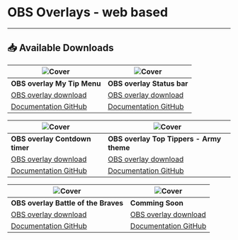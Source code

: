 # OBS Overlays - web based 

***

## :inbox_tray: Available Downloads



![Cover](https://raw.githubusercontent.com/cssmfc/obs/master/assets/obs_mytipmenu01_thumb.jpg) | ![Cover](https://raw.githubusercontent.com/cssmfc/obs/master/assets/obs_statusbar01_thumb.jpg)
------------ | -------------
**OBS overlay My Tip Menu** | **OBS overlay Status bar**
[OBS overlay download](https://github.com/cssmfc/obs/releases/tag/v1.0.MTM) | [OBS overlay download](https://github.com/cssmfc/obs/releases/tag/v1.0.Bar)
[Documentation GitHub](https://github.com/cssmfc/obs/tree/master/obs_overlays/obs_my_tipmenu) | [Documentation GitHub](https://github.com/cssmfc/obs/tree/master/obs_overlays/obs_overlay_bars)



![Cover](https://raw.githubusercontent.com/cssmfc/obs/master/assets/obs_timer01_thumb.jpg) | ![Cover](https://raw.githubusercontent.com/cssmfc/obs/master/assets/obs_army01_thumb.jpg)
------------ | -------------
**OBS overlay Contdown timer** | **OBS overlay Top Tippers - Army theme**
[OBS overlay download](https://github.com/cssmfc/obs/releases/tag/v1.0) | [OBS overlay download](https://github.com/cssmfc/obs/releases/tag/v1.0.Army)
[Documentation GitHub](https://github.com/cssmfc/obs/tree/master/obs_overlays/obs_overlay_coundown) | [Documentation GitHub](https://github.com/cssmfc/obs/tree/master/obs_overlays/obs_overlay_topTippers)




![Cover](https://raw.githubusercontent.com/cssmfc/obs/master/assets/obs_battle01_thumb.jpg) | ![Cover](https://raw.githubusercontent.com/cssmfc/obs/master/assets/obs_army01_thumb.jpg)
------------ | -------------
**OBS overlay Battle of the Braves** | **Comming Soon**
[OBS overlay download](https://github.com/cssmfc/obs/releases/tag/v1.0.Stats) | [OBS overlay download](https://github.com/cssmfc/obs/)
[Documentation GitHub](https://github.com/cssmfc/obs/tree/master/obs_overlays/obs_overlay_battle_stats) | [Documentation GitHub](https://github.com/cssmfc/obs/)
